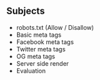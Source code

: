 ## Subjects

- robots.txt (Allow / Disallow)
- Basic meta tags
- Facebook meta tags
- Twitter meta tags
- OG meta tags
- Server side render
- Evaluation
